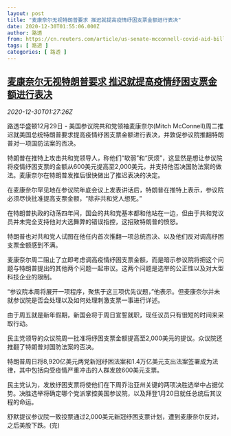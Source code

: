 ```yaml
---
layout: post
title: "麦康奈尔无视特朗普要求 推迟就提高疫情纾困支票金额进行表决"
date: 2020-12-30T01:55:06.000Z
author: 路透
from: https://cn.reuters.com/article/us-senate-mcconnell-covid-aid-bill-1230-idCNKBS294032
tags: [ 路透 ]
categories: [ 路透 ]
---
```

<!--1609293306000-->
[麦康奈尔无视特朗普要求 推迟就提高疫情纾困支票金额进行表决](https://cn.reuters.com/article/us-senate-mcconnell-covid-aid-bill-1230-idCNKBS294032)
------

<div>
<div><i>2020-12-30T01:27:26Z</i></div><p>路透华盛顿12月29日 - 美国参议院共和党领袖麦康奈尔(Mitch McConnell)周二推迟就美国总统特朗普要求提高疫情纾困支票金额进行表决，并敦促参议院推翻特朗普对一项国防法案的否决。</p><p>特朗普在推特上攻击共和党领导人，称他们“软弱”和“厌烦”，这显然是想让参议院将疫情纾困支票的金额从600美元提高至2,000美元，并支持他否决国防法案的做法。麦康奈尔在特朗普发推后很快做出了推迟表决的决定。</p><p>在麦康奈尔罕见地在参议院年底会议上发表讲话后，特朗普在推特上表示，参议院必须尽快批准提高支票金额，“除非共和党人想死。”</p><p>在特朗普执政的动荡四年间，国会的共和党基本都和他站在一边，但由于共和党议员并未完全支持他对大选舞弊的错误指控，这招致特朗普的愤怒。</p><p>特朗普也对共和党人试图在他任内首次推翻一项总统否决、以及他们反对调高纾困支票金额感到不满。</p><p>麦康奈尔周二阻止了立即考虑调高疫情纾困支票金额，而是暗示参议院将把这个问题与特朗普提出的其他两个问题一起审议。这两个问题是选举的公正性以及对大型科技企业的限制。</p><p>“参议院本周将展开一项程序，聚焦于这三项优先议题，”他表示。但麦康奈尔并未就参议院是否会处理以及如何处理刺激支票一事进行详述。</p><p>由于周五就是新年假期，新国会将于周日宣誓就职，现任议员只有很短的时间来采取行动。</p><p>民主党领导的众议院周一批准将纾困支票金额提高至2,000美元的提议。众议院还推翻了特朗普对国防法案的否决。</p><p>特朗普周日将8,920亿美元两党新冠纾困法案和1.4万亿美元支出法案签署成为法律，其中包括向受疫情严重冲击的人群发放600美元支票。</p><p>民主党认为，发放纾困支票将使他们在下周乔治亚州关键的两项决胜选举中占据优势。决胜选举将确定哪个党派掌控美国参议院，以及拜登1月20日就任总统后其议程的命运。</p><p>舒默提议参议院一致投票通过2,000美元新冠纾困支票计划，遭到麦康奈尔反对，之后美股下跌。(完)</p>
</div>
